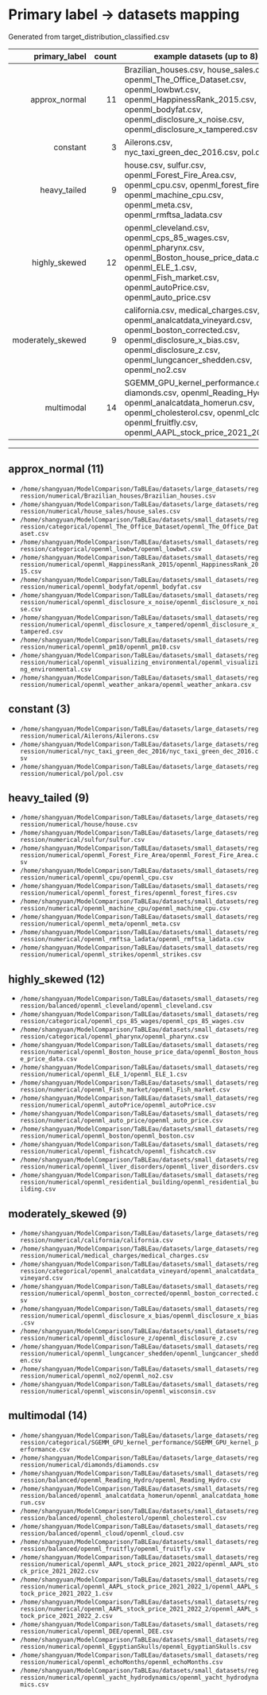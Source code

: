 # Primary label → datasets mapping
Generated from target_distribution_classified.csv

| primary_label | count | example datasets (up to 8) |
|---:|---:|---|
| approx_normal | 11 | Brazilian_houses.csv, house_sales.csv, openml_The_Office_Dataset.csv, openml_lowbwt.csv, openml_HappinessRank_2015.csv, openml_bodyfat.csv, openml_disclosure_x_noise.csv, openml_disclosure_x_tampered.csv |
| constant | 3 | Ailerons.csv, nyc_taxi_green_dec_2016.csv, pol.csv |
| heavy_tailed | 9 | house.csv, sulfur.csv, openml_Forest_Fire_Area.csv, openml_cpu.csv, openml_forest_fires.csv, openml_machine_cpu.csv, openml_meta.csv, openml_rmftsa_ladata.csv |
| highly_skewed | 12 | openml_cleveland.csv, openml_cps_85_wages.csv, openml_pharynx.csv, openml_Boston_house_price_data.csv, openml_ELE_1.csv, openml_Fish_market.csv, openml_autoPrice.csv, openml_auto_price.csv |
| moderately_skewed | 9 | california.csv, medical_charges.csv, openml_analcatdata_vineyard.csv, openml_boston_corrected.csv, openml_disclosure_x_bias.csv, openml_disclosure_z.csv, openml_lungcancer_shedden.csv, openml_no2.csv |
| multimodal | 14 | SGEMM_GPU_kernel_performance.csv, diamonds.csv, openml_Reading_Hydro.csv, openml_analcatdata_homerun.csv, openml_cholesterol.csv, openml_cloud.csv, openml_fruitfly.csv, openml_AAPL_stock_price_2021_2022.csv |

---

## approx_normal (11)

- `/home/shangyuan/ModelComparison/TaBLEau/datasets/large_datasets/regression/numerical/Brazilian_houses/Brazilian_houses.csv`
- `/home/shangyuan/ModelComparison/TaBLEau/datasets/large_datasets/regression/numerical/house_sales/house_sales.csv`
- `/home/shangyuan/ModelComparison/TaBLEau/datasets/small_datasets/regression/categorical/openml_The_Office_Dataset/openml_The_Office_Dataset.csv`
- `/home/shangyuan/ModelComparison/TaBLEau/datasets/small_datasets/regression/categorical/openml_lowbwt/openml_lowbwt.csv`
- `/home/shangyuan/ModelComparison/TaBLEau/datasets/small_datasets/regression/numerical/openml_HappinessRank_2015/openml_HappinessRank_2015.csv`
- `/home/shangyuan/ModelComparison/TaBLEau/datasets/small_datasets/regression/numerical/openml_bodyfat/openml_bodyfat.csv`
- `/home/shangyuan/ModelComparison/TaBLEau/datasets/small_datasets/regression/numerical/openml_disclosure_x_noise/openml_disclosure_x_noise.csv`
- `/home/shangyuan/ModelComparison/TaBLEau/datasets/small_datasets/regression/numerical/openml_disclosure_x_tampered/openml_disclosure_x_tampered.csv`
- `/home/shangyuan/ModelComparison/TaBLEau/datasets/small_datasets/regression/numerical/openml_pm10/openml_pm10.csv`
- `/home/shangyuan/ModelComparison/TaBLEau/datasets/small_datasets/regression/numerical/openml_visualizing_environmental/openml_visualizing_environmental.csv`
- `/home/shangyuan/ModelComparison/TaBLEau/datasets/small_datasets/regression/numerical/openml_weather_ankara/openml_weather_ankara.csv`

## constant (3)

- `/home/shangyuan/ModelComparison/TaBLEau/datasets/large_datasets/regression/numerical/Ailerons/Ailerons.csv`
- `/home/shangyuan/ModelComparison/TaBLEau/datasets/large_datasets/regression/numerical/nyc_taxi_green_dec_2016/nyc_taxi_green_dec_2016.csv`
- `/home/shangyuan/ModelComparison/TaBLEau/datasets/large_datasets/regression/numerical/pol/pol.csv`

## heavy_tailed (9)

- `/home/shangyuan/ModelComparison/TaBLEau/datasets/large_datasets/regression/numerical/house/house.csv`
- `/home/shangyuan/ModelComparison/TaBLEau/datasets/large_datasets/regression/numerical/sulfur/sulfur.csv`
- `/home/shangyuan/ModelComparison/TaBLEau/datasets/small_datasets/regression/numerical/openml_Forest_Fire_Area/openml_Forest_Fire_Area.csv`
- `/home/shangyuan/ModelComparison/TaBLEau/datasets/small_datasets/regression/numerical/openml_cpu/openml_cpu.csv`
- `/home/shangyuan/ModelComparison/TaBLEau/datasets/small_datasets/regression/numerical/openml_forest_fires/openml_forest_fires.csv`
- `/home/shangyuan/ModelComparison/TaBLEau/datasets/small_datasets/regression/numerical/openml_machine_cpu/openml_machine_cpu.csv`
- `/home/shangyuan/ModelComparison/TaBLEau/datasets/small_datasets/regression/numerical/openml_meta/openml_meta.csv`
- `/home/shangyuan/ModelComparison/TaBLEau/datasets/small_datasets/regression/numerical/openml_rmftsa_ladata/openml_rmftsa_ladata.csv`
- `/home/shangyuan/ModelComparison/TaBLEau/datasets/small_datasets/regression/numerical/openml_strikes/openml_strikes.csv`

## highly_skewed (12)

- `/home/shangyuan/ModelComparison/TaBLEau/datasets/small_datasets/regression/balanced/openml_cleveland/openml_cleveland.csv`
- `/home/shangyuan/ModelComparison/TaBLEau/datasets/small_datasets/regression/categorical/openml_cps_85_wages/openml_cps_85_wages.csv`
- `/home/shangyuan/ModelComparison/TaBLEau/datasets/small_datasets/regression/categorical/openml_pharynx/openml_pharynx.csv`
- `/home/shangyuan/ModelComparison/TaBLEau/datasets/small_datasets/regression/numerical/openml_Boston_house_price_data/openml_Boston_house_price_data.csv`
- `/home/shangyuan/ModelComparison/TaBLEau/datasets/small_datasets/regression/numerical/openml_ELE_1/openml_ELE_1.csv`
- `/home/shangyuan/ModelComparison/TaBLEau/datasets/small_datasets/regression/numerical/openml_Fish_market/openml_Fish_market.csv`
- `/home/shangyuan/ModelComparison/TaBLEau/datasets/small_datasets/regression/numerical/openml_autoPrice/openml_autoPrice.csv`
- `/home/shangyuan/ModelComparison/TaBLEau/datasets/small_datasets/regression/numerical/openml_auto_price/openml_auto_price.csv`
- `/home/shangyuan/ModelComparison/TaBLEau/datasets/small_datasets/regression/numerical/openml_boston/openml_boston.csv`
- `/home/shangyuan/ModelComparison/TaBLEau/datasets/small_datasets/regression/numerical/openml_fishcatch/openml_fishcatch.csv`
- `/home/shangyuan/ModelComparison/TaBLEau/datasets/small_datasets/regression/numerical/openml_liver_disorders/openml_liver_disorders.csv`
- `/home/shangyuan/ModelComparison/TaBLEau/datasets/small_datasets/regression/numerical/openml_residential_building/openml_residential_building.csv`

## moderately_skewed (9)

- `/home/shangyuan/ModelComparison/TaBLEau/datasets/large_datasets/regression/numerical/california/california.csv`
- `/home/shangyuan/ModelComparison/TaBLEau/datasets/large_datasets/regression/numerical/medical_charges/medical_charges.csv`
- `/home/shangyuan/ModelComparison/TaBLEau/datasets/small_datasets/regression/categorical/openml_analcatdata_vineyard/openml_analcatdata_vineyard.csv`
- `/home/shangyuan/ModelComparison/TaBLEau/datasets/small_datasets/regression/numerical/openml_boston_corrected/openml_boston_corrected.csv`
- `/home/shangyuan/ModelComparison/TaBLEau/datasets/small_datasets/regression/numerical/openml_disclosure_x_bias/openml_disclosure_x_bias.csv`
- `/home/shangyuan/ModelComparison/TaBLEau/datasets/small_datasets/regression/numerical/openml_disclosure_z/openml_disclosure_z.csv`
- `/home/shangyuan/ModelComparison/TaBLEau/datasets/small_datasets/regression/numerical/openml_lungcancer_shedden/openml_lungcancer_shedden.csv`
- `/home/shangyuan/ModelComparison/TaBLEau/datasets/small_datasets/regression/numerical/openml_no2/openml_no2.csv`
- `/home/shangyuan/ModelComparison/TaBLEau/datasets/small_datasets/regression/numerical/openml_wisconsin/openml_wisconsin.csv`

## multimodal (14)

- `/home/shangyuan/ModelComparison/TaBLEau/datasets/large_datasets/regression/categorical/SGEMM_GPU_kernel_performance/SGEMM_GPU_kernel_performance.csv`
- `/home/shangyuan/ModelComparison/TaBLEau/datasets/large_datasets/regression/numerical/diamonds/diamonds.csv`
- `/home/shangyuan/ModelComparison/TaBLEau/datasets/small_datasets/regression/balanced/openml_Reading_Hydro/openml_Reading_Hydro.csv`
- `/home/shangyuan/ModelComparison/TaBLEau/datasets/small_datasets/regression/balanced/openml_analcatdata_homerun/openml_analcatdata_homerun.csv`
- `/home/shangyuan/ModelComparison/TaBLEau/datasets/small_datasets/regression/balanced/openml_cholesterol/openml_cholesterol.csv`
- `/home/shangyuan/ModelComparison/TaBLEau/datasets/small_datasets/regression/balanced/openml_cloud/openml_cloud.csv`
- `/home/shangyuan/ModelComparison/TaBLEau/datasets/small_datasets/regression/balanced/openml_fruitfly/openml_fruitfly.csv`
- `/home/shangyuan/ModelComparison/TaBLEau/datasets/small_datasets/regression/numerical/openml_AAPL_stock_price_2021_2022/openml_AAPL_stock_price_2021_2022.csv`
- `/home/shangyuan/ModelComparison/TaBLEau/datasets/small_datasets/regression/numerical/openml_AAPL_stock_price_2021_2022_1/openml_AAPL_stock_price_2021_2022_1.csv`
- `/home/shangyuan/ModelComparison/TaBLEau/datasets/small_datasets/regression/numerical/openml_AAPL_stock_price_2021_2022_2/openml_AAPL_stock_price_2021_2022_2.csv`
- `/home/shangyuan/ModelComparison/TaBLEau/datasets/small_datasets/regression/numerical/openml_DEE/openml_DEE.csv`
- `/home/shangyuan/ModelComparison/TaBLEau/datasets/small_datasets/regression/numerical/openml_EgyptianSkulls/openml_EgyptianSkulls.csv`
- `/home/shangyuan/ModelComparison/TaBLEau/datasets/small_datasets/regression/numerical/openml_echoMonths/openml_echoMonths.csv`
- `/home/shangyuan/ModelComparison/TaBLEau/datasets/small_datasets/regression/numerical/openml_yacht_hydrodynamics/openml_yacht_hydrodynamics.csv`
